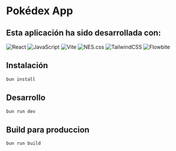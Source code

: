 # Pokédex App

## Esta aplicación ha sido desarrollada con:

![React](https://img.shields.io/badge/React-20232A?style=for-the-badge&logo=react&logoColor=61DAFB)
![JavaScript](https://img.shields.io/badge/JavaScript-F7DF1E?style=for-the-badge&logo=javascript&logoColor=black)
![Vite](https://img.shields.io/badge/Vite-646CFF?style=for-the-badge&logo=vite&logoColor=white)
![NES.css](https://img.shields.io/badge/NES.css-000000?style=for-the-badge&logo=nintendo&logoColor=white)
![TailwindCSS](https://img.shields.io/badge/Tailwind_CSS-38B2AC?style=for-the-badge&logo=tailwind-css&logoColor=white)
![Flowbite](https://img.shields.io/badge/Flowbite-1A1A1A?style=for-the-badge&logo=flowbite&logoColor=white)

## Instalación

```bash
bun install
```
## Desarrollo

```bash
bun run dev
```
## Build para produccion

```bash
bun run build
```
